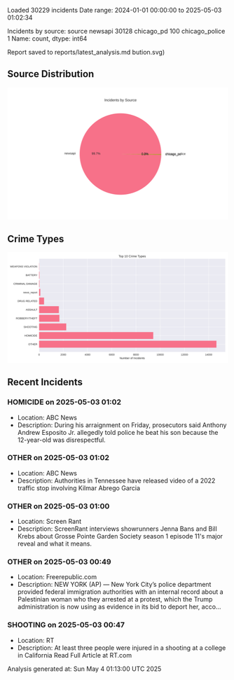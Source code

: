 
Loaded 30229 incidents
Date range: 2024-01-01 00:00:00 to 2025-05-03 01:02:34

Incidents by source:
source
newsapi           30128
chicago_pd          100
chicago_police        1
Name: count, dtype: int64

Report saved to reports/latest_analysis.md
bution.svg)

## Source Distribution
![Source Distribution](images/source_distribution.svg)

## Crime Types
![Crime Types](images/crime_types.svg)

## Recent Incidents

### HOMICIDE on 2025-05-03 01:02
- Location: ABC News
- Description: During his arraignment on Friday, prosecutors said Anthony Andrew Esposito Jr. allegedly told police he beat his son because the 12-year-old was disrespectful.


### OTHER on 2025-05-03 01:02
- Location: ABC News
- Description: Authorities in Tennessee have released video of a 2022 traffic stop involving Kilmar Abrego Garcia


### OTHER on 2025-05-03 01:00
- Location: Screen Rant
- Description: ScreenRant interviews showrunners Jenna Bans and Bill Krebs about Grosse Pointe Garden Society season 1 episode 11's major reveal and what it means.


### OTHER on 2025-05-03 00:49
- Location: Freerepublic.com
- Description: NEW YORK (AP) — New York City’s police department provided federal immigration authorities with an internal record about a Palestinian woman who they arrested at a protest, which the Trump administration is now using as evidence in its bid to deport her, acco…


### SHOOTING on 2025-05-03 00:47
- Location: RT
- Description: At least three people were injured in a shooting at a college in California Read Full Article at RT.com

Analysis generated at: Sun May  4 01:13:00 UTC 2025
